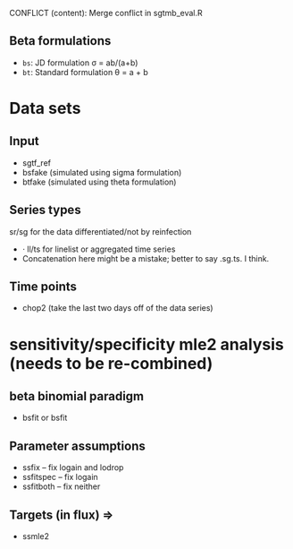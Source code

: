CONFLICT (content): Merge conflict in sgtmb_eval.R


## Beta formulations
- `bs`: JD formulation σ = ab/(a+b)
- `bt`: Standard formulation θ = a + b

# Data sets

## Input

* sgtf_ref
* bsfake (simulated using sigma formulation)
* btfake (simulated using theta formulation)

## Series types

sr/sg for the data differentiated/not by reinfection
* · ll/ts for linelist or aggregated time series
* Concatenation here might be a mistake; better to say .sg.ts. I think.

## Time points

* chop2 (take the last two days off of the data series)

# sensitivity/specificity mle2 analysis (needs to be re-combined)

## beta binomial paradigm

* bsfit or bsfit

## Parameter assumptions
* ssfix – fix logain and lodrop
* ssfitspec – fix logain
* ssfitboth – fix neither

## Targets (in flux) ⇒ 

* ssmle2
